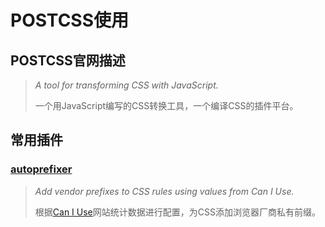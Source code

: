 # POSTCSS使用

## POSTCSS官网描述
> *A tool for transforming CSS with JavaScript.*
>
>一个用JavaScript编写的CSS转换工具，一个编译CSS的插件平台。


## 常用插件
### [autoprefixer][1]
> *Add vendor prefixes to CSS rules using values from Can I Use.*
>
> 根据[Can I Use][2]网站统计数据进行配置，为CSS添加浏览器厂商私有前缀。



[1]:https://github.com/postcss/autoprefixer
[2]:http://caniuse.com